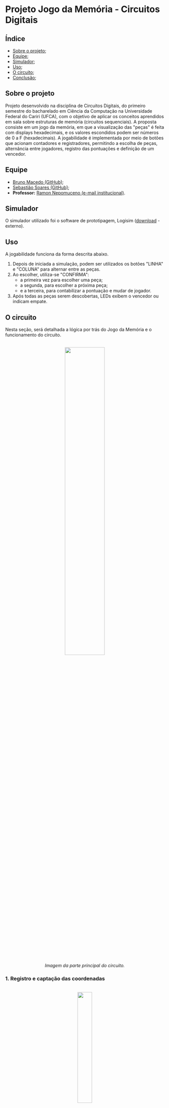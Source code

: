 # Projeto Jogo da Memória - Circuitos Digitais

## Índice
- [Sobre o projeto](#sobre-o-projeto);
- [Equipe](#equipe);
- [Simulador](#simulador);
- [Uso](#uso);
- [O circuito](#o-circuito);
- [Conclusão](#conclusao);

## Sobre o projeto

Projeto desenvolvido na disciplina de Circuitos Digitais, do primeiro semestre do bacharelado em Ciência da Computação na Universidade Federal do Cariri (UFCA), com o objetivo de aplicar os conceitos aprendidos em sala sobre estruturas de memória (circuitos sequenciais).
A proposta consiste em um jogo da memória, em que a visualização das "peças" é feita com displays hexadecimais, e os valores escondidos podem ser números de 0 a F (hexadecimais). A jogabilidade é implementada por meio de botões que acionam contadores e registradores, permitindo a escolha de peças, alternância entre jogadores, registro das pontuações e definição de um vencedor.

## Equipe
- [Bruno Macedo (GitHub)](https://github.com/brunom-dev);
- [Sebastião Soares (GitHub)](https://github.com/sebastiaosoares);
- **Professor:** [Ramon Nepomuceno (e-mail institucional)](mailto:ramon.nepomuceno@ufca.edu.br).

## Simulador
O simulador utilizado foi o software de prototipagem, Logisim ([download](https://sourceforge.net/projects/circuit/) - externo).

## Uso
A jogabilidade funciona da forma descrita abaixo.
1. Depois de iniciada a simulação, podem ser utilizados os botões "LINHA" e "COLUNA" para alternar entre as peças.
2. Ao escolher, utiliza-se "CONFIRMA":
   - a primeira vez para escolher uma peça;
   - a segunda, para escolher a próxima peça;
   - e a terceira, para contabilizar a pontuação e mudar de jogador.
3. Após todas as peças serem descobertas, LEDs exibem o vencedor ou indicam empate.

## O circuito
Nesta seção, será detalhada a lógica por trás do Jogo da Memória e o funcionamento do circuito.

<div align="center">
   <br><img width="50%" src="docs/0.png"><br>
   <i>Imagem da parte principal do circuito.</i><br>
</div>

### 1. Registro e captação das coordenadas
<div align="center">
   <br><img width="30%" src="docs/1.png"><br>
</div> <br>
Essa parte do circuito é responsável pela captação e registro das coordenadas selecionadas pelos jogadores no tabuleiro, armazenando-as em linha (LIN) e coluna (COL).

   - <strong>Botões de entrada (LINHA e COLUNA)</strong> <br>
        Esses botões atuam como sinais de controle para os flip-flops tipo D, responsáveis por registrar as coordenadas. Quando pressionados, alteram os valores das saídas correspondentes à linha (LIN) ou à coluna (COL).

   - <strong>Flip-Flops tipo D</strong> <br />
        Cada flip-flop registra e armazena o valor correspondente à linha ou coluna. O valor atualizado é exibido na saída ("LIN" e "COL"), representando as coordenadas escolhidas.

   - <strong>Saídas "x" e "y"</strong> <br />
        As saídas combinadas das coordenadas (x para coluna, y para linha) são utilizadas pelo circuito principal para acessar as posições do tabuleiro.
<br>

### 2. Gerenciador de Estados
<div align="center">
   <br><img width="30%" src="docs/2.png"><br>
</div> <br>
O gerenciador de estados é responsável por controlar o fluxo de estados do jogo, alternando entre os diferentes estágios da jogabilidade. Ele utiliza um flip-flop tipo D e portas lógicas para definir qual estado o jogo deve estar em um determinado momento.

   - <strong>Flip-Flop tipo D</strong> <br>
         O flip-flop armazena o estado atual do jogo. Quando o botão "CONFIRMA" é pressionado, ele gera um pulso de clock, permitindo que haja o avanço do estado atual para o próximo.
   - <strong> Portas AND </strong> <br>
         As portas AND recebem sinais dos estados anteriores e o sinal do botão CONFIRMA para calcular a transição entre os estados state0, state1, state2, e state3.

   - <strong> Estados (state0, state1, state2, state3) </strong> <br>
         Cada estado corresponde a uma fase específica do jogo:

        - <strong>state0</strong>: Seleção da primeira peça.
        - <strong>state1</strong>: Seleção da segunda peça.
        - <strong>state2</strong>: Confirmação das peças selecionadas.
        - <strong>state3</strong>: Alternância de jogador e atualização da pontuação. Após atingir o state3, a máquina de estados é resetada, retornando ao estado inicial (state0) para reiniciar o processo com o próximo jogador.
<br>

### 3. Gerenciador dos LED´S
<div align="center">
   <br><img width="30%" src="docs/3.png"><br>
</div> <br>

O demultiplexador (DMX) é responsável por controlar qual LED será aceso, indicando a peça atual que o jogador está percorrendo no tabuleiro. Ele utiliza as coordenadas registradas (XY) para selecionar a saída correspondente.

   - <strong>Entrada do DMX</strong>
      - O valor constante 1 é aplicado à entrada do demultiplexador. Isso significa que ele sempre terá um sinal ativo para ser enviado.
      - A variável de controle são as coordenadas XY (linha e coluna) provenientes do registro de coordenadas. Elas determinam qual saída será ativada.
      
   - <strong>Saídas do DMX</strong>
      - As saídas do demultiplexador correspondem aos túneis correspondente a cada LED do tabuleiro, com cada saída ativando o LED da peça atual que o jogador está percorrendo.
    
Na prática temos que ao navegar pelo tabuleiro utilizando os botões de controle (LINHA e COLUNA), o DMX atualiza a saída correspondente com base no valor das coordenadas registradas, acendendo o LED que indica a posição atual.

<br>


### 4. Registrador das posições selecionadas
<div align="center">
   <br><img width="30%" src="docs/4.png"><br>
</div> <br>

Este circuito é responsável por armazenar as coordenadas das posições escolhidas no tabuleiro durante as etapas de seleção das peças. Ele utiliza flip-flops tipo D e portas lógicas para gerenciar e registrar as posições para cada jogada.

   - <strong> Entrada de Controle </strong> <br>
       O botão "CONFIRMA" serve como sinal de controle. Ele é usado para permitir o registro das coordenadas selecionadas, gerando um pulso que ativa o armazenamento nos flip-flops correspondentes.

   - <strong> Estados State0 e State1 </strong> <br>
        O controle do circuito é dividido em dois estados principais:
       - State0: Registra as coordenadas da primeira peça selecionada (LIN1 e COL1).
       - State1: Registra as coordenadas da segunda peça selecionada (LIN2 e COL2).
       
   - <strong> Flip-Flops Tipo D </strong> <br> 
     Cada flip-flop armazena um valor de coordenada:
     - LIN1 e COL1 armazenam as coordenadas da primeira peça.
     - LIN2 e COL2 armazenam as coordenadas da segunda peça.

   - <strong> Portas AND </strong> <br> 
      As portas AND garantem que o registro só ocorra quando o botão "CONFIRMA" é pressionado e o circuito está no estado correto (state0 ou state1).

   - <strong> Saídas </strong> <br>
     As combinações das saídas dos flip-flops (savedXY1 e savedXY2) representam as coordenadas armazenadas de cada peça selecionada.


<br>


### 5. Multiplexadores para Seleção de Peças
<div align="center">
   <br><img width="30%" src="docs/5.png"><br>
</div> <br>

Esses multiplexadores (MUX) são responsaveis por manter a primeira peça selecionada ativa no tabuleiro enquanto o jogador escolhe a segunda peça do par.

- <strong>Entradas</strong>
     - Os multiplexadores recebem entradas que representam as posições possíveis no tabuleiro. Cada posição é associada a uma coordenada (linha e coluna) do tabuleiro.
     - As coordenadas salvas (savedXY1 e savedXY2) são usadas como sinais de controle.
- <strong>MUX 1:</strong> Mantém ativa a posição correspondente à primeira peça selecionada, utilizando as coordenadas salvas em savedXY1
- <strong>MUX 2:</strong> Ativa a posição correspondente à segunda peça selecionada, utilizando as coordenadas salvas em savedXY2
- <strong>Saidas</strong>
     - <strong>valueXY1</strong> Mantém a ativação da primeira peça, garantindo que ela continue iluminada durante a escolha da segunda peça.
     - <strong>valueXY2:</strong> Ativa a segunda peça com base na nova seleção do jogador.
<br>
Esse é um funcionamento essencial no jogo da memória, pois assim possibilita os jogadores memorizarem as peças e suas respectivas posições durante o andamento do jogo.

<br>


### 6. Estrutura de Verificação de Acerto
<div align="center">
   <br><img width="30%" src="docs/6.png"><br>
</div> <br>

Estrutura responsável por comparar os valores das peças selecionadas e determinar se houve um acerto, gerando um sinal para indicar o resultado. Ele utiliza comparadores e portas lógica combinacionais para realizar a verificação.

- <strong>Entradas</strong>
   - valueXY1 e valueXY2: Representam os valores das peças selecionadas no tabuleiro. São as saídas dos multiplexadores descritos na Etapa 5.
   - state3: Representa o estado do jogo em que ocorre a verificação de acerto, garantindo que a comparação só seja realizada na etapa correta e contabilize acerto apenas por um instante de pulso.
- <strong>Comparador</strong>
   - O comparador verifica a igualdade entre valueXY1 e valueXY2. e os valores forem iguais, a saída do comparador será ativada (lógica 1), indicando que as peças formar um par correto.
- <strong>Porta AND</strong>
   - A porta AND combina o resultado do comparador com o sinal do estado state3. Isso assegura que o pulso de "acerto" (correct) só será gerado se o jogo estiver no estado de verificação e os valores forem iguais.
- <strong> Saída: correct </strong>
   - A saída correct indica se o jogador acertou ao selecionar as peças. Este sinal é utilizado para atualizar a pontuação como vai ser descrito posteriomente.


### 7. Verificador de acerto de cada peça:
<div align="center">
   <br><img width="30%" src="docs/7.png"><br>
</div> <br>

Agora que temos a indicação de um acerto (**correct**) e as coordenadas salvas das duas últimas peças selecionadas (**savedXY1** e **savedXY2**), podemos criar as estruturas que verificam se cada peça já teve seu par descoberto. Para isso, verifica-se, em cada caso, se uma das coordenadas salvas é igual à coordenada da peça e, caso seja, se receber 1 em **correct**, enviará um pulso de acerto para a peça correspondente por meio da variável **correct_xy**, em que **xy** é a coordenada da peça (**correct_00**, **correct_01**, …, **correct_33**).

Esse pulso de acerto específico de cada peça será, mais à frente, registrado e servirá para indicar que a peça deve permanecer em exibição, por ter tido seu par descoberto.


### 8. Verificadores do estado de exibição dos valores:
<div align="center">
   <br><img width="30%" src="docs/8.png"><br>
</div> <br>

Nesse circuito, temos a intenção de receber, para cada peça, uma variável **vXY**, sendo **XY** sua coordenada, que indique com 0 ou 1 se a peça deve ser exibida.

* Para isso, verifica-se os fatores, em cada peça:
  * Se é a primeira peça selecionada da jogada (**LIN1** e **COL1**) e não está no estado 0 (único que não exibe peça da jogada atual) – estado passageiro;
  * Se for a segunda peça selecionada da jogada (**LIN2** e **COL2**) e está no estado 2 (único que possui a atual segunda peça em exibição) – estado passageiro;
  * Se o registro de **correct_xy** (**xy** sendo a coordenada) for 1, indicando que a peça foi acertada – estado permanente.

Assim, em qualquer um desses casos, conforme indicado na imagem, a peça deve ser exibida. Portanto, o **vXY** da peça **XY** recebe 1.


### 9. Mostrando ou ocultando os valores:
<div align="center">
   <br><img width="30%" src="docs/9.png"><br>
</div> <br>

Já sabemos se os valores devem ser mostrados ou ocultados em cada caso. Em seguida, utilizaremos essas informações para mostrar ou ocultar os valores das peças.

Assim, temos um conjunto de **MUX** que escolhem valor nulo se **vXY** equivaler a 0 (não mostrar) ou escolhem o valor real da peça caso **vXY** equivaler a 1 (mostrar).

**Observação:** os valores de cada peça, nessa versão do projeto, são fixos e definidos em tempo de desenvolvimento, apesar de que uma geração aleatória desses valores pode ser possível.


### 10. Registra a vez de P1 e P2:
<div align="center">
   <br><img width="30%" src="docs/10.png"><br>
</div> <br>

O estado 3 do nosso circuito indica a transição entre uma jogada completa e outra. Então foi utilizado um contador de 1 bit, que varia entre 0 e 1, e é ativado pelo pulso do terceiro estado, indicando então a mudança entre as vezes dos jogadores. Desse modo, a saída do contador é armazenada na variável **P2**, que é positiva quando a vez for do *player 2*, enquanto a variável **P1** recebe o inverso de **P2**, correspondendo à jogada do *player 1*.


### 11. Registra os pontos de P1 e P2:
<div align="center">
   <br><img width="30%" src="docs/11.png"><br>
</div> <br>

Sabendo-se a vez de cada jogador, indicada pelos túneis correspondentes, agora foram inseridos dois contadores, que incrementam ao pulso enviado pelo túnel **correct**, somente se, para o primeiro contador, for a vez do jogador 1 e, para o segundo contador, a vez do jogador 2.

Ou seja:  
**correct** × **!P2**, incrementa **PONTOS P1**.  
**correct** × **P2**, incrementa **PONTOS P2**.


### 12. Exibição do vencedor:
<div align="center">
   <br><img width="30%" src="docs/12.png"><br>
</div> <br>

Essa parte do circuito indica o vencedor. Para isso, primeiro verifica-se se o jogo chegou ao fim, caso as pontuações dos jogadores somem 8 (soma máxima possível ao fim do jogo). Em seguida, compara **PONTOS P1** e **PONTOS P2**. Caso sejam iguais, **win0** recebe 1, indicando empate. Se não, a depender da maior pontuação, **win1** (para o jogador 1) ou **win2** (para o jogador 2) receberá 1 e acionará os LEDs que indicam o vencedor na parte principal do circuito.


### 13. Tratamento de erro de seleção de peça já “aberta”:
<div align="center">
   <br><img width="30%" src="docs/13.png"><br>
</div> <br>

O circuito, após a inclusão de todas as estruturas anteriores, já apresenta bom funcionamento, exceto pelo fato de que selecionar duas vezes a mesma peça, por exemplo, conta como uma jogada válida e acrescenta à pontuação do jogador correspondente.

Sendo assim, para evitar que isso ocorra, foi adicionada uma validação ao ato de confirmar a seleção de uma determinada peça. O túnel responsável por receber a confirmação do jogador é chamado **CONFIRMAR**. Assim, chamamos de **CONFIRMA** o túnel que realmente transportará uma confirmação, caso a peça confirmada pelo usuário *NÃO* esteja "aberta", isto é, não esteja em exibição.

Dessa forma, a validação consiste em descobrir se o verificador da peça confirmada pelo jogador está ligado, por meio de um MUX que escolhe entre os verificadores de cada peça, a partir da posição da peça em questão. Uma observação importante é que, caso estejamos no estado 2, não precisamos nos preocupar com a confirmação sobre uma peça já selecionada, pois essa ação, nesse estado, apenas deve mudar para o estado de verificação.

Logo, **CONFIRMA** = (*state2* + *saída do MUX*) × **CONFIRMAR**, para todos os efeitos que essa confirmação implicar.


## Conclusão

O Projeto Jogo da Memória foi desenvolvido para aplicar os conceitos de circuitos sequenciais e estruturas de memória, proporcionando uma experiência prática com displays hexadecimais e interações via botões e LEDs. Esse trabalho exemplifica a utilização de conceitos teóricos em um contexto real de desenvolvimento digital.
